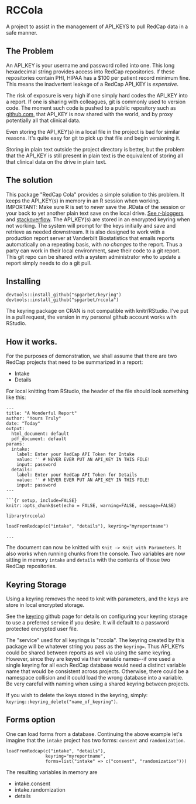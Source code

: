 # RCCola

A project to assist in the management of API_KEYS to pull RedCap data in a safe manner.

## The Problem

An API_KEY is your username and password rolled into one. This long hexadecimal string provides access into RedCap repositories. If these repositories contain PHI, HIPAA has a $100 per patient record minimum fine. This means the inadvertent leakage of a RedCap API_KEY is *expensive*.

The risk of exposure is very high if one simply hard codes the API_KEY into a report. If one is sharing with colleagues, git is commonly used to version code. The moment such code is pushed to a public repository such as [github.com](https://github.com), that API_KEY is now shared with the world, and by proxy potentially all that clinical data. 

Even storing the API_KEY(s) in a local file in the project is bad for similar reasons. It's quite easy for git to pick up that file and begin versioning it.

Storing in plain text outside the project directory is better, but the problem that the API_KEY is still present in plain text is the equivalent of storing all that clinical data on the drive in plain text. 

## The solution

This package "RedCap Cola" provides a simple solution to this problem. It keeps the API_KEY(s) in memory in an R session when working. IMPORTANT: Make sure R is set to *never* save the .RData of the session or your back to yet another plain text save on the local drive. [See r-bloggers](https://www.r-bloggers.com/2017/04/using-r-dont-save-your-workspace/) and [stackoverflow](https://stackoverflow.com/questions/4996090/how-to-disable-save-workspace-image-prompt-in-r). The API_KEY(s) are stored in an encrypted keyring when not working. The system will prompt for the keys initially and save and retrieve as needed downstream. It is also designed to work with a production report server at Vanderbilt Biostatistics that emails reports automatically on a repeating basis, with *no changes* to the report. Thus a party can work in their local environment, save their code to a git report. This git repo can be shared with a system administrator who to update a report simply needs to do a git pull.

## Installing

    devtools::install_github("spgarbet/keyring")
    devtools::install_github("spgarbet/rccola")
    
The keyring package on CRAN is not compatible with knitr/RStudio. I've put in a pull request, the version in my personal github account works with RStudio.

## How it works. 

For the purposes of demonstration, we shall assume that there are two RedCap projects that need to be summarized in a report:

  * Intake
  * Details
  
For local knitting from RStudio, the header of the file should look something like this:

    ---
    title: "A Wonderful Report"
    author: "Yours Truly"
    date: "Today"
    output:
      html_document: default
      pdf_document: default
    params:
      intake:
        label: Enter your RedCap API Token for Intake
        value: '' # NEVER EVER PUT AN API_KEY IN THIS FILE!
        input: password
      details:
        label: Enter your RedCap API Token for Details
        value: '' # NEVER EVER PUT AN API_KEY IN THIS FILE!
        input: password
    ---
    
    ```{r setup, include=FALSE}
    knitr::opts_chunk$set(echo = FALSE, warning=FALSE, message=FALSE)
    
    library(rccola)
    
    loadFromRedcap(c("intake", "details"), keyring="myreportname")
    
    ...
    
The document can now be knitted with `Knit -> Knit with Parameters`. It also works when running chunks from the console. Two variables are now sitting in memory `intake` and `details` with the contents of those two RedCap repositories.


## Keyring Storage

Using a keyring removes the need to knit with parameters, and the keys are store in local encrypted storage.

See the [keyring](https://github.com/r-lib/keyring) github page for details on configuring your keyring storage to use a preferred service if you desire. It will default to a password protected encrypted user file.

The "service" used for all keyrings is "rccola". The keyring created by this package will be whatever string you pass as the `keyring=`. Thus API_KEYs could be shared between reports as well via using the same keyring. However, since they are keyed via their variable names--if one used a single keyring for all each RedCap database would need a distinct variable name that would be consistent across projects. Otherwise, there could be a namespace collision and it could load the wrong database into a variable. Be very careful with naming when using a shared keyring between projects. 

If you wish to delete the keys stored in the keyring, simply: `keyring::keyring_delete("name_of_keyring")`.

## Forms option

One can load forms from a database. Continuing the above example let's imagine that the `intake` project has two forms: `consent` and `randomization`.

    loadFromRedcap(c("intake", "details"),
                   keyring="myreportname",
                   forms=list("intake" => c("consent", "randomization")))
                   
The resulting variables in memory are

  * intake.consent
  * intake.randomization
  * details
